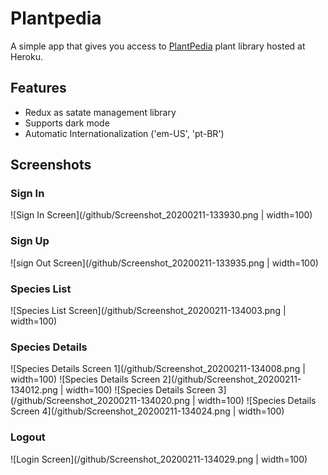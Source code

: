 # Plantpedia

A simple app that gives you access to [PlantPedia](https://plantpedia-server.herokuapp.com/) plant library hosted at Heroku.

## Features

- Redux as satate management library
- Supports dark mode
- Automatic Internationalization ('em-US', 'pt-BR')

## Screenshots

### Sign In

![Sign In Screen](/github/Screenshot_20200211-133930.png | width=100)

### Sign Up

![sign Out Screen](/github/Screenshot_20200211-133935.png | width=100)

### Species List

![Species List Screen](/github/Screenshot_20200211-134003.png | width=100)

### Species Details

![Species Details Screen 1](/github/Screenshot_20200211-134008.png | width=100)
![Species Details Screen 2](/github/Screenshot_20200211-134012.png | width=100)
![Species Details Screen 3](/github/Screenshot_20200211-134020.png | width=100)
![Species Details Screen 4](/github/Screenshot_20200211-134024.png | width=100)

### Logout

![Login Screen](/github/Screenshot_20200211-134029.png | width=100)
